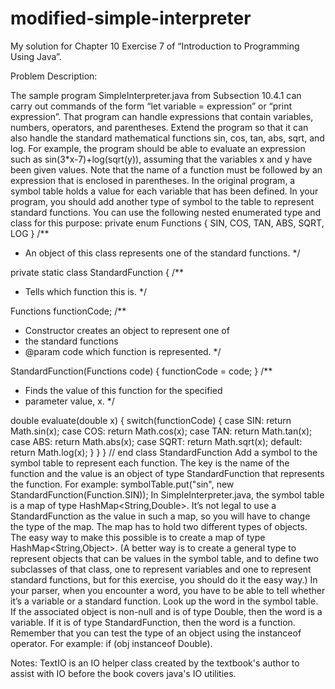 # modified-simple-interpreter
My solution for Chapter 10 Exercise 7 of “Introduction to Programming Using Java”.

Problem Description:

The sample program SimpleInterpreter.java from Subsection 10.4.1 can carry out commands
of the form “let variable = expression” or “print expression”. That program can
handle expressions that contain variables, numbers, operators, and parentheses. Extend
the program so that it can also handle the standard mathematical functions sin, cos,
tan, abs, sqrt, and log. For example, the program should be able to evaluate an expression
such as sin(3*x-7)+log(sqrt(y)), assuming that the variables x and y have been
given values. Note that the name of a function must be followed by an expression that is
enclosed in parentheses.
In the original program, a symbol table holds a value for each variable that has been
defined. In your program, you should add another type of symbol to the table to represent
standard functions. You can use the following nested enumerated type and class for this
purpose:
private enum Functions { SIN, COS, TAN, ABS, SQRT, LOG }
/**
* An object of this class represents one of the standard functions.
*/

private static class StandardFunction {
/**
* Tells which function this is.
*/

Functions functionCode;
/**
* Constructor creates an object to represent one of
* the standard functions
* @param code which function is represented.
*/

StandardFunction(Functions code) {
functionCode = code;
}
/**
* Finds the value of this function for the specified
* parameter value, x.
*/

double evaluate(double x) {
switch(functionCode) {
case SIN:
return Math.sin(x);
case COS:
return Math.cos(x);
case TAN:
return Math.tan(x);
case ABS:
return Math.abs(x);
case SQRT:
return Math.sqrt(x);
default:
return Math.log(x);
}
}
} // end class StandardFunction
Add a symbol to the symbol table to represent each function. The key is the name
of the function and the value is an object of type StandardFunction that represents the
function. For example:
symbolTable.put("sin", new StandardFunction(Function.SIN));
In SimpleInterpreter.java, the symbol table is a map of type HashMap<String,Double>. It’s
not legal to use a StandardFunction as the value in such a map, so you will have to change
the type of the map. The map has to hold two different types of objects. The easy way
to make this possible is to create a map of type HashMap<String,Object>. (A better way
is to create a general type to represent objects that can be values in the symbol table,
and to define two subclasses of that class, one to represent variables and one to represent
standard functions, but for this exercise, you should do it the easy way.)
In your parser, when you encounter a word, you have to be able to tell whether it’s a
variable or a standard function. Look up the word in the symbol table. If the associated
object is non-null and is of type Double, then the word is a variable. If it is of type
StandardFunction, then the word is a function. Remember that you can test the type of
an object using the instanceof operator. For example: if (obj instanceof Double).

Notes: TextIO is an IO helper class created by the textbook's author to assist with IO before the book covers java's IO utilities.
 
